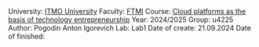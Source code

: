 University: [ITMO University](https://itmo.ru/ru/)
Faculty: [FTMI](https://ftmi.itmo.ru/)
Course: [Cloud platforms as the basis of technology entrepreneurship](https://itmo-ict-faculty.github.io/cloud-platforms-as-the-basis-of-technology-entrepreneurship/) 
Year: 2024/2025
Group: u4225
Author: Pogodin Anton Igorevich
Lab: Lab1
Date of create: 21.09.2024
Date of finished: 
